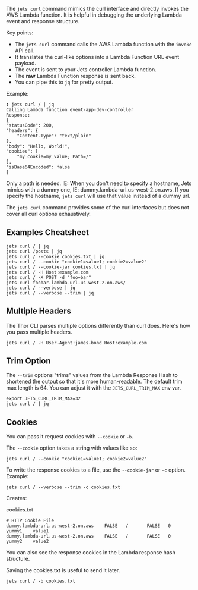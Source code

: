 The `jets curl` command mimics the curl interface and directly invokes the AWS Lambda function. It is helpful in debugging the underlying Lambda event and response structure.

Key points:

* The `jets curl` command calls the AWS Lambda function with the `invoke` API call.
* It translates the curl-like options into a Lambda Function URL event payload.
* The event is sent to your Jets controller Lambda function.
* The **raw** Lambda Function response is sent back.
* You can pipe this to `jq` for pretty output.

Example:

    ❯ jets curl / | jq
    Calling Lambda function event-app-dev-controller
    Response:
    {
    "statusCode": 200,
    "headers": {
        "Content-Type": "text/plain"
    },
    "body": "Hello, World!",
    "cookies": [
        "my_cookie=my_value; Path=/"
    ],
    "isBase64Encoded": false
    }

Only a path is needed. IE: When you don't need to specify a hostname, Jets mimics with a dummy one, IE: dummy.lambda-url.us-west-2.on.aws. If you specify the hostname, `jets curl` will use that value instead of a dummy url.

The `jets curl` command provides some of the curl interfaces but does not cover all curl options exhaustively.

## Examples Cheatsheet

    jets curl / | jq
    jets curl /posts | jq
    jets curl / --cookie cookies.txt | jq
    jets curl / --cookie "cookie1=value1; cookie2=value2"
    jets curl / --cookie-jar cookies.txt | jq
    jets curl / -H Host:example.com
    jets curl / -X POST -d "foo=bar"
    jets curl foobar.lambda-url.us-west-2.on.aws/
    jets curl / --verbose | jq
    jets curl / --verbose --trim | jq

## Multiple Headers

The Thor CLI parses multiple options differently than curl does. Here's how you pass multiple headers.

    jets curl / -H User-Agent:james-bond Host:example.com

## Trim Option

The `--trim` options "trims" values from the Lambda Response Hash to shortened the output so that it's more human-readable. The default trim max length is 64. You can adjust it with the `JETS_CURL_TRIM_MAX` env var.

    export JETS_CURL_TRIM_MAX=32
    jets curl / | jq

## Cookies

You can pass it request cookies with `--cookie` or `-b`.

The `--cookie` option takes a string with values like so:

    jets curl / --cookie "cookie1=value1; cookie2=value2"

To write the response cookies to a file, use the `--cookie-jar` or `-c` option. Example:

    jets curl / --verbose --trim -c cookies.txt

Creates:

cookies.txt

    # HTTP Cookie File
    dummy.lambda-url.us-west-2.on.aws    FALSE   /       FALSE   0       yummy1    value1
    dummy.lambda-url.us-west-2.on.aws    FALSE   /       FALSE   0       yummy2    value2

You can also see the response cookies in the Lambda response hash structure.

Saving the cookies.txt is useful to send it later.

    jets curl / -b cookies.txt
